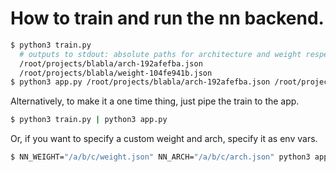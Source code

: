 # How to train and run the nn backend.


```sh
$ python3 train.py 
  # outputs to stdout: absolute paths for architecture and weight respectively.
  /root/projects/blabla/arch-192afefba.json
  /root/projects/blabla/weight-104fe941b.json
$ python3 app.py /root/projects/blabla/arch-192afefba.json /root/projects/blabla/weight-104fe941b.json
```

Alternatively, to make it a one time thing, just pipe the train to the app. 
```sh
$ python3 train.py | python3 app.py
```

Or, if you want to specify a custom weight and arch, specify it as env vars.
```sh
$ NN_WEIGHT="/a/b/c/weight.json" NN_ARCH="/a/b/c/arch.json" python3 app.py
```

